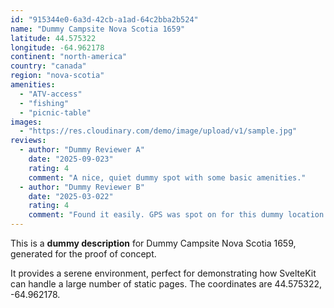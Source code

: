 ```yaml
---
id: "915344e0-6a3d-42cb-a1ad-64c2bba2b524"
name: "Dummy Campsite Nova Scotia 1659"
latitude: 44.575322
longitude: -64.962178
continent: "north-america"
country: "canada"
region: "nova-scotia"
amenities:
  - "ATV-access"
  - "fishing"
  - "picnic-table"
images:
  - "https://res.cloudinary.com/demo/image/upload/v1/sample.jpg"
reviews:
  - author: "Dummy Reviewer A"
    date: "2025-09-023"
    rating: 4
    comment: "A nice, quiet dummy spot with some basic amenities."
  - author: "Dummy Reviewer B"
    date: "2025-03-022"
    rating: 4
    comment: "Found it easily. GPS was spot on for this dummy location."
---
```


This is a **dummy description** for Dummy Campsite Nova Scotia 1659, generated for the proof of concept.

It provides a serene environment, perfect for demonstrating how SvelteKit can handle a large number of static pages. The coordinates are 44.575322, -64.962178.
